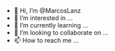 - 👋 Hi, I’m @MarcosLanz
- 👀 I’m interested in ...
- 🌱 I’m currently learning ...
- 💞️ I’m looking to collaborate on ...
- 📫 How to reach me ...

<!---
MarcosLanz/MarcosLanz is a ✨ special ✨ repository because its `README.md` (this file) appears on your GitHub profile.
You can click the Preview link to take a look at your changes.
--->

